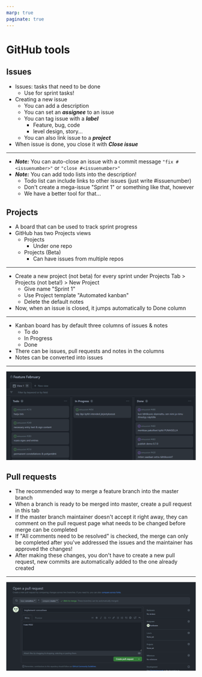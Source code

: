 ```yaml
---
marp: true
paginate: true
---
```

<!-- headingDivider: 3 -->
<!-- class: invert -->
# GitHub tools
## Issues

* Issues: tasks that need to be done
  * Use for sprint tasks!
* Creating a new issue
  * You can add a description
  * You can set an ***assignee*** to an issue
  * You can tag issue with a ***label***
    * Feature, bug, code
    * level design, story...
  * You can also link issue to a ***project*** 
* When issue is done, you close it with ***Close issue***
---
* ***Note:*** You can auto-close an issue with a commit message `"fix #<issuenumber>"` or `"close #<issuenumber>"`
* ***Note:*** You can add todo lists into the description!
  * Todo list can include links to other issues (just write #issuenumber)
  * Don't create a mega-issue "Sprint 1" or something like that, however
  * We have a better tool for that...

## Projects

* A board that can be used to track sprint progress
* GitHub has two Projects views
  * Projects
    * Under one repo
  * Projects (Beta)
    * Can have issues from multiple repos 
---
* Create a new project (not beta) for every sprint under Projects Tab > Projects (not beta!) > New Project
  * Give name "Sprint 1"
  * Use Project template "Automated kanban"
  * Delete the default notes
* Now, when an issue is closed, it jumps automatically to Done column
---
* Kanban board has by default three columns of issues & notes
  * To do
  * In Progress
  * Done
* There can be issues, pull requests and notes in the columns
* Notes can be converted into issues

---
![](imgs/github-project.png)

## Pull requests

* The recommended way to merge a feature branch into the master branch
* When a branch is ready to be merged into master, create a pull request in this tab
* If the master branch maintainer doesn't accept it right away, they can comment on the pull request page what needs to be changed before merge can be completed
* If "All comments need to be resolved" is checked, the merge can only be completed after you've addressed the issues and the maintainer has approved the changes!
* After making these changes, you don't have to create a new pull request, new commits are automatically added to the one already created

---
![](imgs/github-pullreq.png)


<!--

## Actions



## GitHub for Unity

- a free Unity plugin
- makes communicating with GitHub easier and integrated into Unity
-->

<!--
### Github

* gotcha: logging into Github
  * cannot use password anymore, you have to create a token for https. https://github.blog/2020-12-15-token-authentication-requirements-for-git-operations/#what-you-need-to-do-today
  * repo, workflow, gist

 Collaboration tools
	* Unity collab
	* git
-->